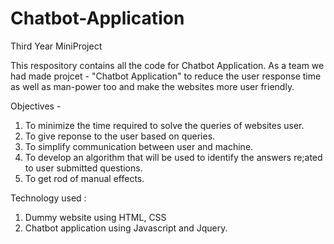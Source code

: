 # Chatbot-Application
Third Year MiniProject 

This respository contains all the code for Chatbot Application. As a team we had made projcet - "Chatbot Application" to reduce the user response time as well as man-power too and make the websites more user friendly.

Objectives - 
1. To minimize the time required to solve the queries of websites user.
2. To give reponse to the user based on queries.
3. To simplify communication between user and machine.
4. To develop an algorithm that will be used to identify the answers re;ated to user submitted questions.
5. To get rod of manual effects.

Technology used :
1. Dummy website using HTML, CSS
2. Chatbot application using Javascript and Jquery.

